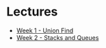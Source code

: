 # Lectures

- [Week 1 - Union Find](./week_01_union_find)
- [Week 2 - Stacks and Queues](./week_02_stacks_and_queues)
